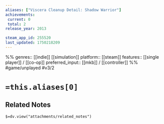 ```yaml
---
aliases: ["Viscera Cleanup Detail: Shadow Warrior"]
achievements:
 current: 0
 total: 2
release_year: 2013

steam_app_id: 255520
last_updated: 1750218209
---
```

%%
genres:: [[indie]] [[simulation]]
platform:: [[steam]]
features:: [[single player]] / [[co-op]]
preferred_input:: [[mkb]] / [[controller]]
%%
#game/unplayed
#v3/2

# `=this.aliases[0]`
## Related Notes
`$=dv.view("attachments/related_notes")`